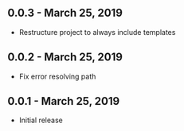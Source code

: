 ## 0.0.3 - March 25, 2019
- Restructure project to always include templates

## 0.0.2 - March 25, 2019
- Fix error resolving path

## 0.0.1 - March 25, 2019
- Initial release